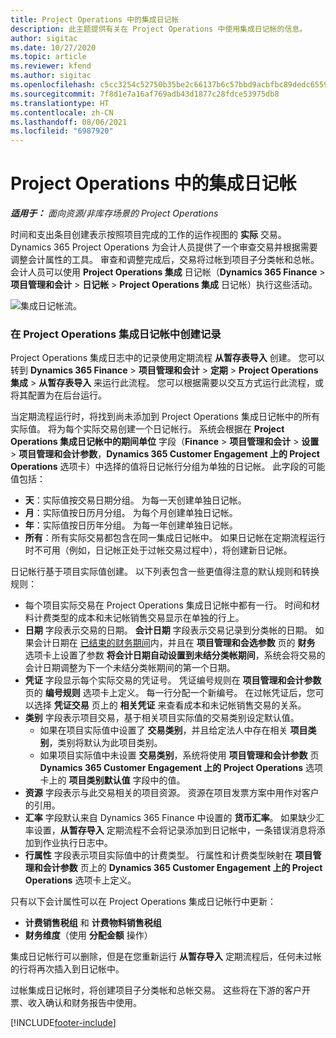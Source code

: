```yaml
---
title: Project Operations 中的集成日记帐
description: 此主题提供有关在 Project Operations 中使用集成日记帐的信息。
author: sigitac
ms.date: 10/27/2020
ms.topic: article
ms.reviewer: kfend
ms.author: sigitac
ms.openlocfilehash: c5cc3254c52750b35be2c66137b6c57bbd9acbfbc89dedc6559059a89c8e2393
ms.sourcegitcommit: 7f8d1e7a16af769adb43d1877c28fdce53975db8
ms.translationtype: HT
ms.contentlocale: zh-CN
ms.lasthandoff: 08/06/2021
ms.locfileid: "6987920"
---
```

# <a name="integration-journal-in-project-operations"></a>Project Operations 中的集成日记帐

_**适用于：** 面向资源/非库存场景的 Project Operations_

时间和支出条目创建表示按照项目完成的工作的运作视图的 **实际** 交易。 Dynamics 365 Project Operations 为会计人员提供了一个审查交易并根据需要调整会计属性的工具。 审查和调整完成后，交易将过帐到项目子分类帐和总帐。 会计人员可以使用 **Project Operations 集成** 日记帐（**Dynamics 365 Finance** > **项目管理和会计** > **日记帐** > **Project Operations 集成** 日记帐）执行这些活动。

![集成日记帐流。](./media/IntegrationJournal.png)

### <a name="create-records-in-the-project-operations-integration-journal"></a>在 Project Operations 集成日记帐中创建记录

Project Operations 集成日志中的记录使用定期流程 **从暂存表导入** 创建。 您可以转到 **Dynamics 365 Finance** > **项目管理和会计** > **定期** > **Project Operations 集成** > **从暂存表导入** 来运行此流程。 您可以根据需要以交互方式运行此流程，或将其配置为在后台运行。

当定期流程运行时，将找到尚未添加到 Project Operations 集成日记帐中的所有实际值。 将为每个实际交易创建一个日记帐行。
系统会根据在 **Project Operations 集成日记帐中的期间单位** 字段（**Finance** > **项目管理和会计** > **设置** > **项目管理和会计参数**，**Dynamics 365 Customer Engagement 上的 Project Operations** 选项卡）中选择的值将日记帐行分组为单独的日记帐。 此字段的可能值包括：

  - **天**：实际值按交易日期分组。 为每一天创建单独日记帐。
  - **月**：实际值按日历月分组。 为每个月创建单独日记帐。
  - **年**：实际值按日历年分组。 为每一年创建单独日记帐。
  - **所有**：所有实际交易都包含在同一集成日记帐中。 如果日记帐在定期流程运行时不可用（例如，日记帐正处于过帐交易过程中），将创建新日记帐。

日记帐行基于项目实际值创建。 以下列表包含一些更值得注意的默认规则和转换规则：

  - 每个项目实际交易在 Project Operations 集成日记帐中都有一行。 时间和材料计费类型的成本和未记帐销售交易显示在单独的行上。
  - **日期** 字段表示交易的日期。 **会计日期** 字段表示交易记录到分类帐的日期。 如果会计日期在 [已结束的财务期间](/dynamics365/finance/general-ledger/close-general-ledger-at-period-end)内，并且在 **项目管理和会选参数** 页的 **财务** 选项卡上设置了参数 **将会计日期自动设置到未结分类帐期间**，系统会将交易的会计日期调整为下一个未结分类帐期间的第一个日期。
  - **凭证** 字段显示每个实际交易的凭证号。 凭证编号规则在 **项目管理和会计参数** 页的 **编号规则** 选项卡上定义。 每一行分配一个新编号。 在过帐凭证后，您可以选择 **凭证交易** 页上的 **相关凭证** 来查看成本和未记帐销售交易的关系。
  - **类别** 字段表示项目交易，基于相关项目实际值的交易类别设定默认值。
    - 如果在项目实际值中设置了 **交易类别**，并且给定法人中存在相关 **项目类别**，类别将默认为此项目类别。
    - 如果项目实际值中未设置 **交易类别**，系统将使用 **项目管理和会计参数** 页 **Dynamics 365 Customer Engagement 上的 Project Operations** 选项卡上的 **项目类别默认值** 字段中的值。
  - **资源** 字段表示与此交易相关的项目资源。 资源在项目发票方案中用作对客户的引用。
  - **汇率** 字段默认来自 Dynamics 365 Finance 中设置的 **货币汇率**。 如果缺少汇率设置，**从暂存导入** 定期流程不会将记录添加到日记帐中，一条错误消息将添加到作业执行日志中。
  - **行属性** 字段表示项目实际值中的计费类型。 行属性和计费类型映射在 **项目管理和会计参数** 页上的 **Dynamics 365 Customer Engagement 上的 Project Operations** 选项卡上定义。

只有以下会计属性可以在 Project Operations 集成日记帐行中更新：

- **计费销售税组** 和 **计费物料销售税组**
- **财务维度**（使用 **分配金额** 操作）

集成日记帐行可以删除，但是在您重新运行 **从暂存导入** 定期流程后，任何未过帐的行将再次插入到日记帐中。

过帐集成日记帐时，将创建项目子分类帐和总帐交易。 这些将在下游的客户开票、收入确认和财务报告中使用。


[!INCLUDE[footer-include](../includes/footer-banner.md)]

